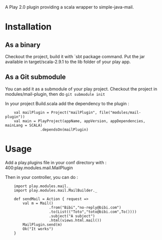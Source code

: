 A Play 2.0 plugin providing a scala wrapper to simple-java-mail.

Installation
============

As a binary
-----------

Checkout the project, build it with `sbt package command.
Put the jar available in target/scala-2.9.1 to the lib folder of your play app.

As a Git submodule
------------------
You can add it as a submodule of your play project.
Checkout the project in modules/mail-plugin, then do `git submodule init`

In your project Build.scala add the dependency to the plugin :

        val mailPlugin = Project("mailPlugin", file("modules/mail-plugin"))
        val main = PlayProject(appName, appVersion, appDependencies, mainLang = SCALA)
                    .dependsOn(mailPlugin)


Usage
=====

Add a play.plugins file in your conf directory with :
        400:play.modules.mail.MailPlugin

Then in your controller, you can do :

        import play.modules.mail._
        import play.modules.mail.MailBuilder._

        def sendMail = Action { request =>
            val m = Mail()
                        .from("Bibi","no-reply@bibi.com")
                        .to(List(("Toto","toto@bibi.com",To())))
                        .subject("A subject")
                        .html(views.html.mail())
            MailPlugin.send(m)
            Ok("It works")
        }

